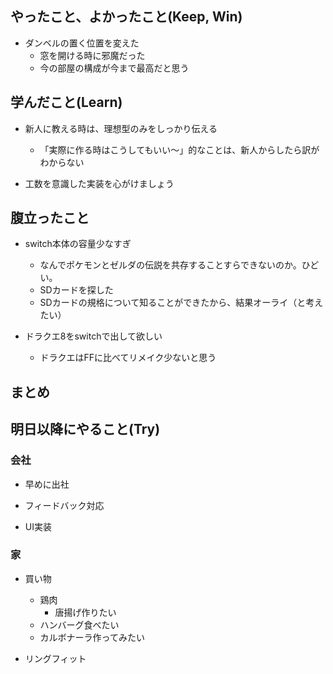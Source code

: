 ## やったこと、よかったこと(Keep, Win)

* ダンベルの置く位置を変えた
  * 窓を開ける時に邪魔だった
  * 今の部屋の構成が今まで最高だと思う

## 学んだこと(Learn)

* 新人に教える時は、理想型のみをしっかり伝える
  * 「実際に作る時はこうしてもいい〜」的なことは、新人からしたら訳がわからない


* 工数を意識した実装を心がけましょう


## 腹立ったこと

* switch本体の容量少なすぎ
  * なんでポケモンとゼルダの伝説を共存することすらできないのか。ひどい。
  * SDカードを探した
  * SDカードの規格について知ることができたから、結果オーライ（と考えたい）


* ドラクエ8をswitchで出して欲しい
  * ドラクエはFFに比べてリメイク少ないと思う

## まとめ

## 明日以降にやること(Try)

### 会社

* 早めに出社

* フィードバック対応

* UI実装

### 家

* 買い物
  * 鶏肉
    * 唐揚げ作りたい
  * ハンバーグ食べたい
  * カルボナーラ作ってみたい


* リングフィット
